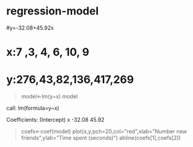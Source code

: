 # regression-model
#y=-32.08+45.92x
# x:7  ,3, 4, 6,  10, 9
# y:276,43,82,136,417,269
>model<-lm(y~x)
>model

call:
lm(formula=y~x)

Coefficients:
(Intercept)        x
-32.08             45.92

>coefs<-coef(model)
>plot(x,y,pch=20,col="red",xlab="Number new friends",ylab="Time spent (seconds)")
>abline(coefs[1],coefs[2])
